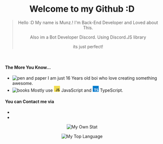 <div align="center">
  
# Welcome to my Github :D
  
</div>

<div align="center">
  
> Hello :D My name is Munz.! I'm Back-End Developer and Loved about This.
> 
> Also im a Bot Developer Discord. Using Discord.JS library
> 
> its just perfect! 
  
</div>

<br/>

#### The More You Know...
- <img src="https://twemoji.maxcdn.com/v/13.1.0/svg/1f4dd.svg" alt="pen and paper" width="20" height="20"/> I am just 16 Years old boi who love creating something awesome.
- <img src="https://twemoji.maxcdn.com/v/13.1.0/svg/1f4da.svg" alt="books" width="20" height="20"/> Mostly use <img src="https://raw.githubusercontent.com/devicons/devicon/master/icons/javascript/javascript-original.svg" alt="javascript" width="20" height="20"/> JavaScript and <img src="https://raw.githubusercontent.com/devicons/devicon/master/icons/typescript/typescript-original.svg" alt="typescript" width="20" height="20"/> TypeScript.

#### You can Contact me via
- 
- 
<div align="center">
  
  
![My Own Stat](https://github-readme-stats.vercel.app/api?username=Munz1211&count_private=true&hide=prs,contribs&show_icons=true&theme=tokyonight)
  
![My Top Language](https://github-readme-stats.vercel.app/api/top-langs/?username=Munz1211&theme=tokyonight&layout=compact&langs_count=10)


</div>
